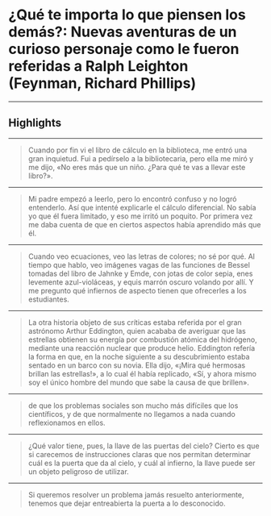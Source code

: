 # **¿Qué te importa lo que piensen los demás?: Nuevas aventuras de un curioso personaje como le fueron referidas a Ralph Leighton (Feynman, Richard Phillips)**


---

## Highlights

---

> Cuando por fin vi el libro de cálculo en la biblioteca, me entró una gran inquietud. Fui a pedírselo a la bibliotecaria, pero ella me miró y me dijo, «No eres más que un niño. ¿Para qué te vas a llevar este libro?».

---

> Mi padre empezó a leerlo, pero lo encontró confuso y no logró entenderlo. Así que intenté explicarle el cálculo diferencial. No sabía yo que él fuera limitado, y eso me irritó un poquito. Por primera vez me daba cuenta de que en ciertos aspectos había aprendido más que él.

---

> Cuando veo ecuaciones, veo las letras de colores; no sé por qué. Al tiempo que hablo, veo imágenes vagas de las funciones de Bessel tomadas del libro de Jahnke y Emde, con jotas de color sepia, enes levemente azul-violáceas, y equis marrón oscuro volando por allí. Y me pregunto qué infiernos de aspecto tienen que ofrecerles a los estudiantes.

---

> La otra historia objeto de sus críticas estaba referida por el gran astrónomo Arthur Eddington, quien acababa de averiguar que las estrellas obtienen su energía por combustión atómica del hidrógeno, mediante una reacción nuclear que produce helio. Eddington refería la forma en que, en la noche siguiente a su descubrimiento estaba sentado en un barco con su novia. Ella dijo, «¡Mira qué hermosas brillan las estrellas!», a lo cual él había replicado, «Sí, y ahora mismo soy el único hombre del mundo que sabe la causa de que brillen».

---

> de que los problemas sociales son mucho más difíciles que los científicos, y de que normalmente no llegamos a nada cuando reflexionamos en ellos.

---

> ¿Qué valor tiene, pues, la llave de las puertas del cielo? Cierto es que si carecemos de instrucciones claras que nos permitan determinar cuál es la puerta que da al cielo, y cuál al infierno, la llave puede ser un objeto peligroso de utilizar.

---

> Si queremos resolver un problema jamás resuelto anteriormente, tenemos que dejar entreabierta la puerta a lo desconocido.